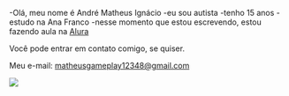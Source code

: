 -Olá, meu nome é André Matheus Ignácio 
-eu sou autista 
-tenho 15 anos 
-estudo na Ana Franco 
-nesse momento que estou escrevendo, estou fazendo aula na [Alura](https://www.alura.com.br)

Você pode entrar em contato comigo, se quiser.

Meu e-mail:
matheusgameplay12348@gmail.com

![](https://tenor.com/pt-BR/view/luffy-gear-5-gif-7578377078938294016)

